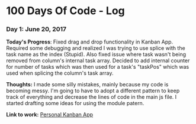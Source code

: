 # 100 Days Of Code - Log

### Day 1: June 20, 2017

**Today's Progress**: Fixed drag and drop functionality in Kanban App. Required some debugging and realized I was trying to use splice with the task name as the index (Stupid). Also fixed issue where task wasn't being removed from column's internal task array. Decided to add internal counter for number of tasks which was then used for a task's "taskPos" which was used when splicing the column's task array.

**Thoughts:** I made some silly mistakes, mainly because my code is becoming messy. I'm going to have to adopt a different pattern to keep track of everything and decrease the lines of code in the main js file. I started drafting some ideas for using the module patern.

**Link to work:** [Personal Kanban App](https://github.com/yutosin/personal-kanban-app/commit/ac8c3ddc613c239c1a07bc606976df90f5523351)
